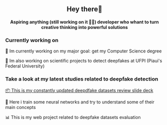 <h2 align="center"><strong>Hey there🫡</strong></h2>
<h4 align="center">Aspiring anything (still working on it 😶‍🌫️) developer who whant to turn creative thinking into powerful solutions</h4>
<p></p>
<p></p>
<p></p>
<h3>Currently working on</h3>
<p>🔭 Im currently working on my major goal: get my Computer Science degree</p>
<p>🤖 Im also working on scientific projects to detect deepfakes at UFPI (Piaui's Federal University)</p>
<p></p>
<p></p>
<h3>Take a look at my latest studies related to deepfake detection</h3>
<p><a href=“https://github.com/carlos-dani-dev/DeepFake_datasets_review“>📦 This is my constantly updated deepdfake datasets review slide deck</a></p>
<p>🔬 Here i train some neural networks and try to understand some of their main concepts</p>
<p>📊 This is my web project related to deepfake datasets evaluation</p>

